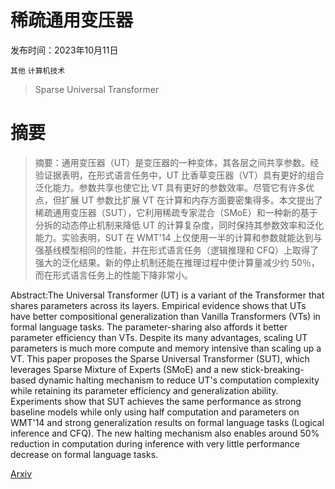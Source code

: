 # 稀疏通用变压器

发布时间：2023年10月11日

`其他` `计算机技术`

> Sparse Universal Transformer

# 摘要

> 摘要：通用变压器（UT）是变压器的一种变体，其各层之间共享参数。经验证据表明，在形式语言任务中，UT 比香草变压器（VT）具有更好的组合泛化能力。参数共享也使它比 VT 具有更好的参数效率。尽管它有许多优点，但扩展 UT 参数比扩展 VT 在计算和内存方面要密集得多。本文提出了稀疏通用变压器（SUT），它利用稀疏专家混合（SMoE）和一种新的基于分拆的动态停止机制来降低 UT 的计算复杂度，同时保持其参数效率和泛化能力。实验表明，SUT 在 WMT'14 上仅使用一半的计算和参数就能达到与强基线模型相同的性能，并在形式语言任务（逻辑推理和 CFQ）上取得了强大的泛化结果。新的停止机制还能在推理过程中使计算量减少约 50％，而在形式语言任务上的性能下降非常小。

> 
Abstract:The Universal Transformer (UT) is a variant of the Transformer that shares parameters across its layers. Empirical evidence shows that UTs have better compositional generalization than Vanilla Transformers (VTs) in formal language tasks. The parameter-sharing also affords it better parameter efficiency than VTs. Despite its many advantages, scaling UT parameters is much more compute and memory intensive than scaling up a VT. This paper proposes the Sparse Universal Transformer (SUT), which leverages Sparse Mixture of Experts (SMoE) and a new stick-breaking-based dynamic halting mechanism to reduce UT's computation complexity while retaining its parameter efficiency and generalization ability. Experiments show that SUT achieves the same performance as strong baseline models while only using half computation and parameters on WMT'14 and strong generalization results on formal language tasks (Logical inference and CFQ). The new halting mechanism also enables around 50\% reduction in computation during inference with very little performance decrease on formal language tasks.
    

[Arxiv](https://arxiv.org/pdf/2310.07096)